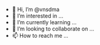 - 👋 Hi, I’m @vnsdma
- 👀 I’m interested in ...
- 🌱 I’m currently learning ...
- 💞️ I’m looking to collaborate on ...
- 📫 How to reach me ...

<!---
vnsdma/vnsdma is a ✨ special ✨ repository because its `README.md` (this file) appears on your GitHub profile.
You can click the Preview link to take a look at your changes.
--->
